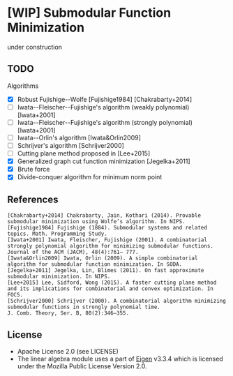 # [WIP] Submodular Function Minimization

under construction

## TODO

Algorithms

- [x] Robust Fujishige--Wolfe [Fujishige1984] [Chakrabarty+2014]
- [ ] Iwata--Fleischer--Fujishige's algorithm (weakly polynomial) [Iwata+2001]
- [ ] Iwata--Fleischer--Fujishige's algorithm (strongly polynomial) [Iwata+2001]
- [ ] Iwata--Orlin's algorithm [Iwata&Orlin2009]
- [ ] Schrijver's algorithm [Schrijver2000]
- [ ] Cutting plane method proposed in [Lee+2015]
- [x] Generalized graph cut function minimization [Jegelka+2011]
- [x] Brute force
- [x] Divide-conquer algorithm for minimum norm point

## References

```
[Chakrabarty+2014] Chakrabarty, Jain, Kothari (2014). Provable submodular minimization using Wolfe’s algorithm. In NIPS.
[Fujishige1984] Fujishige (1884). Submodular systems and related topics. Math. Programming Study.
[Iwata+2001] Iwata, Fleischer, Fujishige (2001). A combinatorial strongly polynomial algorithm for minimizing submodular functions. Journal of the ACM (JACM), 48(4):761– 777.
[Iwata&Orlin2009] Iwata, Orlin (2009). A simple combinatorial algorithm for submodular function minimization. In SODA.
[Jegelka+2011] Jegelka, Lin, Blimes (2011). On fast approximate submodular minimization. In NIPS.
[Lee+2015] Lee, Sidford, Wong (2015). A faster cutting plane method and its implications for combinatorial and convex optimization. In FOCS.
[Schrijver2000] Schrijver (2000). A combinatorial algorithm minimizing submodular functions in strongly polynomial time.
J. Comb. Theory, Ser. B, 80(2):346–355.
```

## License

- Apache License 2.0 (see LICENSE)
- The linear algebra module uses a part of [Eigen](http://eigen.tuxfamily.org/) v3.3.4 which is licensed under the Mozilla Public License Version 2.0.
